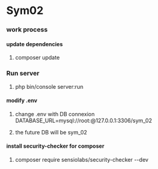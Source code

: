 # Sym02

### work process

#### update dependencies
1) composer update

### Run server
1) php bin/console server:run

#### modify .env
1) change .env with DB connexion DATABASE_URL=mysql://root:@127.0.0.1:3306/sym_02

2) the future DB will be sym_02

#### install security-checker for composer
1) composer require sensiolabs/security-checker --dev